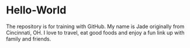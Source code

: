 # Hello-World
The repository is for training with GitHub.
My name is Jade originally from Cincinnati, OH. I love to travel, eat good foods and enjoy a fun link up with family and friends.
